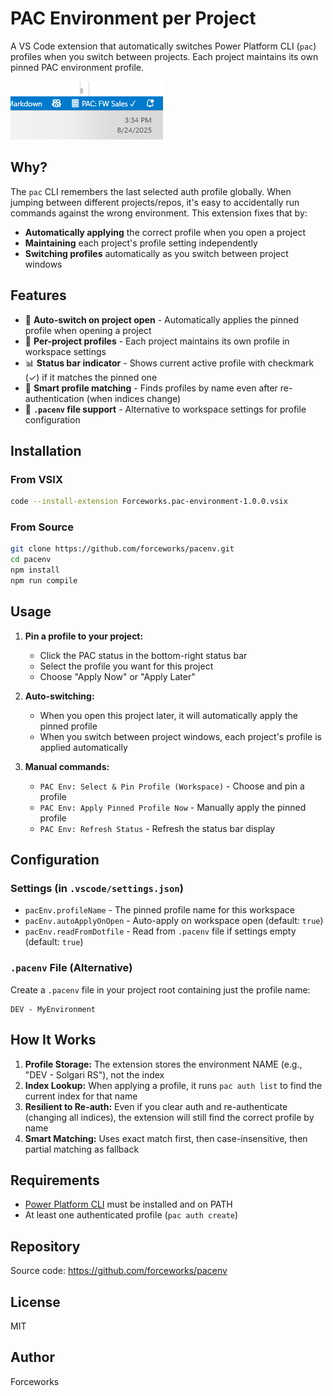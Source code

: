 # PAC Environment per Project

A VS Code extension that automatically switches Power Platform CLI (`pac`) profiles when you switch between projects. Each project maintains its own pinned PAC environment profile.

![PAC Environment Extension Screenshot](screenshot.png)

## Why?

The `pac` CLI remembers the last selected auth profile globally. When jumping between different projects/repos, it's easy to accidentally run commands against the wrong environment. This extension fixes that by:
- **Automatically applying** the correct profile when you open a project
- **Maintaining** each project's profile setting independently
- **Switching profiles** automatically as you switch between project windows

## Features

- 🔄 **Auto-switch on project open** - Automatically applies the pinned profile when opening a project
- 📌 **Per-project profiles** - Each project maintains its own profile in workspace settings
- 📊 **Status bar indicator** - Shows current active profile with checkmark (✓) if it matches the pinned one
- 🎯 **Smart profile matching** - Finds profiles by name even after re-authentication (when indices change)
- 📝 **`.pacenv` file support** - Alternative to workspace settings for profile configuration

## Installation

### From VSIX
```bash
code --install-extension Forceworks.pac-environment-1.0.0.vsix
```

### From Source
```bash
git clone https://github.com/forceworks/pacenv.git
cd pacenv
npm install
npm run compile
```

## Usage

1. **Pin a profile to your project:**
   - Click the PAC status in the bottom-right status bar
   - Select the profile you want for this project
   - Choose "Apply Now" or "Apply Later"

2. **Auto-switching:**
   - When you open this project later, it will automatically apply the pinned profile
   - When you switch between project windows, each project's profile is applied automatically

3. **Manual commands:**
   - `PAC Env: Select & Pin Profile (Workspace)` - Choose and pin a profile
   - `PAC Env: Apply Pinned Profile Now` - Manually apply the pinned profile
   - `PAC Env: Refresh Status` - Refresh the status bar display

## Configuration

### Settings (in `.vscode/settings.json`)
- `pacEnv.profileName` - The pinned profile name for this workspace
- `pacEnv.autoApplyOnOpen` - Auto-apply on workspace open (default: `true`)
- `pacEnv.readFromDotfile` - Read from `.pacenv` file if settings empty (default: `true`)

### `.pacenv` File (Alternative)
Create a `.pacenv` file in your project root containing just the profile name:
```
DEV - MyEnvironment
```

## How It Works

1. **Profile Storage:** The extension stores the environment NAME (e.g., "DEV - Solgari RS"), not the index
2. **Index Lookup:** When applying a profile, it runs `pac auth list` to find the current index for that name
3. **Resilient to Re-auth:** Even if you clear auth and re-authenticate (changing all indices), the extension will still find the correct profile by name
4. **Smart Matching:** Uses exact match first, then case-insensitive, then partial matching as fallback

## Requirements

- [Power Platform CLI](https://aka.ms/PowerPlatformCLI) must be installed and on PATH
- At least one authenticated profile (`pac auth create`)

## Repository

Source code: https://github.com/forceworks/pacenv

## License

MIT

## Author

Forceworks